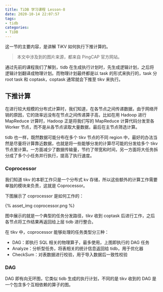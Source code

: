 ```yaml
---
title: TiDB 学习课程 Lesson-8
date: 2020-10-14 22:07:57
tags:
- tidb
categories:
- TiDB
---
```


这一节的主要内容，是讲解 TiKV 如何执行下推计算的。

> 本文中涉及到的图片来源，都来自 PingCAP 官方网站。

通过先前的课程我们了解到，tidb 在生成执行计划时，先生成逻辑计划，之后将逻辑计划翻译成物理计划。而物理计划最终都是以 task 的形式来执行的，task 分 root task 和 coptask，coptask 通常就会下推至 tikv 来执行。

## 下推计算

在进行较大规模的分布式计算时，我们知道，在各节点之间传递数据，由于网络开销的原因，它的效率远没有在节点之间传递算子高，比如在用 Hadoop 进行 MapReduce 计算时，Hadoop 正是将我们写的 MapReduce 计算代码分发至各 Worker 节点，而不是从各节点读取大量数据，最后在主节点筛选计算。

tidb 也一样，既然数据可能分布在多个 tikv 节点的不同 region 中，最好的办法当然是尽量将计算靠近数据，也就是将一些能够分发的计算尽可能的分发给多个 tikv 节点里计算。一方面减少了数据传输量，节约了带宽和时间，另一方面将大任务拆分成了多个小任务并行执行，提高了执行速度。

### Coprocessor

我们知道 tikv 的本职工作只是一个分布式 kv 存储，所以这些额外的计算工作需要单独的模块来负责，这就是 Coprocessor。

下图展示了 coprocessor 是如何工作的：

{% asset_img coprocessor.png %}

图中展示的就是一个典型的任务分发路径，tikv 收到 coptask 后进行工作，之后各节点将工作结果再返回给上层 tidb 进行整合。

在 tikv 中，coprocessor 能够处理的任务类型分三种：

- DAG：即执行 SQL 相关的物理算子，最多使用，上图即执行的 DAG 任务
- Analyze：分析型任务，将表相关的统计信息返回给 tidb，用于优化器
- CheckSum：对表数据进行校验，用于导入数据后一致性校验

### DAG

DAG 即有向无环图，它类似 tidb 生成的执行计划，不同的是 tikv 收到的 DAG 是一个包含多个互相依赖的算子的图。